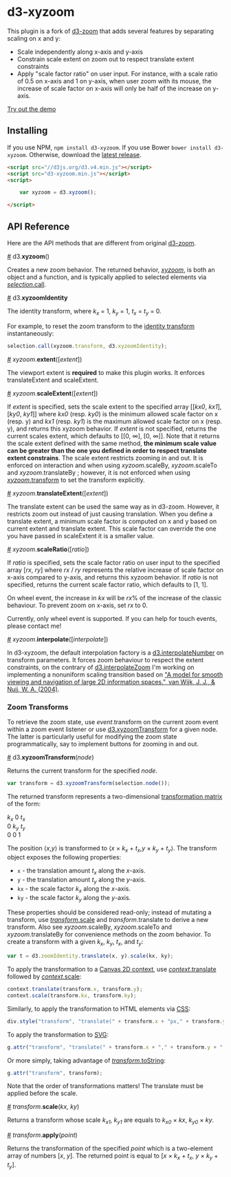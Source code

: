# d3-xyzoom

This plugin is a fork of [d3-zoom](https://github.com/d3/d3-zoom) that adds several features by separating scaling on x and y:
 * Scale independently along x-axis and y-axis
 * Constrain scale extent on zoom out to respect translate extent constraints
 * Apply "scale factor ratio" on user input. For instance, with a scale ratio of 0.5 on x-axis and 1 on y-axis, when user zoom with its mouse, the increase of scale factor on x-axis will only be half of the increase on y-axis.

[Try out the demo](https://bl.ocks.org/etiennecrb/863a08b5be3eafe7f1d61c85d724e6c4)

## Installing

If you use NPM, `npm install d3-xyzoom`. If you use Bower `bower install d3-xyzoom`. Otherwise, download the [latest release](https://github.com/etiennecrb/d3-xyzoom/releases/latest).

```html
<script src="//d3js.org/d3.v4.min.js"></script>
<script src="d3-xyzoom.min.js"></script>
<script>

    var xyzoom = d3.xyzoom();

</script>
```

## API Reference

Here are the API methods that are different from original [d3-zoom](https://github.com/d3/d3-zoom).

<a href="#xyzoom" name="xyzoom">#</a> d3.<b>xyzoom</b>() 

Creates a new zoom behavior. The returned behavior, [*xyzoom*](#_xyzoom), is both an object and a function, and is typically applied to selected elements via [*selection*.call](https://github.com/d3/d3-selection#selection_call).

<a href="#xyzoomidentity" name="xyzoomidentity">#</a> d3.<b>xyzoomIdentity</b>

The identity transform, where *k<sub>x</sub>* = 1, *k<sub>y</sub>* = 1, *t<sub>x</sub>* = *t<sub>y</sub>* = 0.

For example, to reset the zoom transform to the [identity transform](#zoomIdentity) instantaneously:

```js
selection.call(xyzoom.transform, d3.xyzoomIdentity);
```

<a href="#xyzoom_extent" name="xyzoom_extent">#</a> <i>xyzoom</i>.<b>extent</b>([<i>extent</i>])

The viewport extent is <b>required</b> to make this plugin works. It enforces translateExtent and scaleExtent.

<a href="#xyzoom_scaleExtent" name="xyzoom_scaleExtent">#</a> <i>xyzoom</i>.<b>scaleExtent</b>([<i>extent</i>])

If *extent* is specified, sets the scale extent to the specified array [[*kx0*, *kx1*], [*ky0*, *ky1*]] where *kx0* (resp. *ky0*) is the minimum allowed scale factor on x (resp. y) and *kx1* (resp. *ky1*) is the maximum allowed scale factor on x (resp. y), and returns this xyzoom behavior. If *extent* is not specified, returns the current scales extent, which defaults to [[0, ∞], [0, ∞]]. Note that it returns the scale extent defined with the same method, <b>the minimum scale value can be greater than the one you defined in order to respect translate extent constrains</b>. The scale extent restricts zooming in and out. It is enforced on interaction and when using *xyzoom*.scaleBy, *xyzoom*.scaleTo and *xyzoom*.translateBy ; however, it is not enforced when using [*xyzoom*.transform](#zoom_transform) to set the transform explicitly.

<a href="#xyzoom_translateExtent" name="xyzoom_translateExtent">#</a> <i>xyzoom</i>.<b>translateExtent</b>([<i>extent</i>])

The translate extent can be used the same way as in d3-zoom. However, it restricts zoom out instead of just causing translation. When you define a translate extent, a minimum scale factor is computed on x and y based on current extent and translate extent. This scale factor can override the one you have passed in scaleExtent it is a smaller value.

<a href="#xyzoom_scaleRatio" name="xyzoom_scaleRatio">#</a> <i>xyzoom</i>.<b>scaleRatio</b>([<i>ratio</i>])

If *ratio* is specified, sets the scale factor ratio on user input to the specified array [*rx*, *ry*] where *rx* / *ry* represents the relative increase of scale factor on x-axis compared to y-axis, and returns this xyzoom behavior.
If *ratio* is not specified, returns the current scale factor ratio, which defaults to [1, 1].

On wheel event, the increase in *kx* will be *rx*% of the increase of the classic behaviour. To prevent zoom on x-axis, set *rx* to 0.

Currently, only wheel event is supported. If you can help for touch events, please contact me!


<a href="#xyzoom_interpolate" name="xyzoom_interpolate">#</a> <i>xyzoom</i>.<b>interpolate</b>([<i>interpolate</i>])

In d3-xyzoom, the default interpolation factory is a [d3.interpolateNumber](https://github.com/d3/d3-interpolate#interpolateNumber) on transform parameters. It forces zoom behaviour to respect the extent constraints, on the contrary of [d3.interpolateZoom](https://github.com/d3/d3-interpolate#interpolateZoom) I'm working on implementing a nonuniform scaling transition based on ["A model for smooth viewing and navigation of large 2D information spaces.", van Wijk, J. J., & Nuij, W. A. (2004)](http://www.win.tue.nl/~vanwijk/zptvcg.pdf).

### Zoom Transforms

To retrieve the zoom state, use *event*.transform on the current zoom event within a zoom event listener or use [d3.xyzoomTransform](#xyzoomTransform) for a given node. The latter is particularly useful for modifying the zoom state programmatically, say to implement buttons for zooming in and out.

<a href="#xyzoomTransform" name="xyzoomTransform">#</a> d3.<b>xyzoomTransform</b>(<i>node</i>)

Returns the current transform for the specified *node*.

```js
var transform = d3.xyzoomTransform(selection.node());
```

The returned transform represents a two-dimensional [transformation matrix](https://en.wikipedia.org/wiki/Transformation_matrix#Affine_transformations) of the form:

*k<sub>x</sub>* 0 *t<sub>x</sub>*
<br>0 *k<sub>y</sub>* *t<sub>y</sub>*
<br>0 0 1

The position ⟨*x*,*y*⟩ is transformed to ⟨*x* × *k<sub>x</sub>* + *t<sub>x</sub>*,*y* × *k<sub>y</sub>* + *t<sub>y</sub>*⟩. The transform object exposes the following properties:

* `x` - the translation amount *t<sub>x</sub>* along the *x*-axis.
* `y` - the translation amount *t<sub>y</sub>* along the *y*-axis.
* `kx` - the scale factor *k<sub>x</sub>* along the *x*-axis.
* `ky` - the scale factor *k<sub>y</sub>* along the *y*-axis.

These properties should be considered read-only; instead of mutating a transform, use [*transform*.scale](#transform_scale) and *transform*.translate to derive a new transform. Also see *xyzoom*.scaleBy, *xyzoom*.scaleTo and *xyzoom*.translateBy for convenience methods on the zoom behavior. To create a transform with a given *k<sub>x</sub>*, *k<sub>y</sub>*, *t<sub>x</sub>*, and *t<sub>y</sub>*:

```js
var t = d3.zoomIdentity.translate(x, y).scale(kx, ky);
```

To apply the transformation to a [Canvas 2D context](https://www.w3.org/TR/2dcontext/), use [*context*.translate](https://www.w3.org/TR/2dcontext/#dom-context-2d-translate) followed by [*context*.scale](https://www.w3.org/TR/2dcontext/#dom-context-2d-scale):

```js
context.translate(transform.x, transform.y);
context.scale(transform.kx, transform.ky);
```

Similarly, to apply the transformation to HTML elements via [CSS](https://www.w3.org/TR/css-transforms-1/):

```js
div.style("transform", "translate(" + transform.x + "px," + transform.y + "px) scale(" + transform.kx + "," + transform.ky + ")");
```

To apply the transformation to [SVG](https://www.w3.org/TR/SVG/coords.html#TransformAttribute):

```js
g.attr("transform", "translate(" + transform.x + "," + transform.y + ") scale(" + transform.kx + "," + transform.ky + ")");
```

Or more simply, taking advantage of [*transform*.toString](#transform_toString):

```js
g.attr("transform", transform);
```

Note that the order of transformations matters! The translate must be applied before the scale.

<a href="#transform_scale" name="transform_scale">#</a> <i>transform</i>.<b>scale</b>(<i>kx, ky</i>)

Returns a transform whose scale *k<sub>x1</sub>*, *k<sub>y1</sub>* are equals to *k<sub>x0</sub>* × *kx*, *k<sub>y0</sub>* × *ky*.

<a href="#transform_apply" name="transform_apply">#</a> <i>transform</i>.<b>apply</b>(<i>point</i>)

Returns the transformation of the specified *point* which is a two-element array of numbers [*x*, *y*]. The returned point is equal to [*x* × *k<sub>x</sub>* + *t<sub>x</sub>*, *y* × *k<sub>y</sub>* + *t<sub>y</sub>*].


